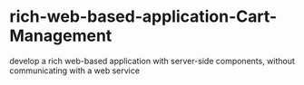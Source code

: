 # rich-web-based-application-Cart-Management
develop a rich web-based application with server-side components, without  communicating with a web service
